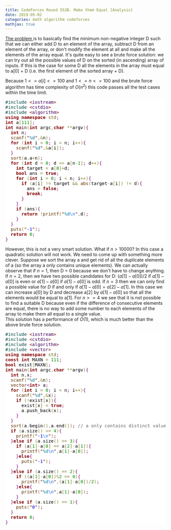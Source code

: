 ```yaml
--- 
title: CodeForces Round 552B. Make them Equal [Analysis] 
date: 2019-05-02 
categories: math algorithm codeforces 
mathjax: true
--- 
```

<a href = "https://codeforces.com/problemset/problem/1154/B"> The problem </a> is to basically find the minimum non-negative integer D such that 
we can either add D to an element of the array, subtract D from an element of the array, or don't modify the element at all and make all the elements 
of the array equal. It's quite easy to see a brute force solution: we can try out all the possible values of D on the sorted (in ascending) array of inputs. If this is the case 
for some D all the elements in the array must equal to a[0] + D (i.e. the first element of the sorted array + D). 

Because $1 <= a[i] <= 100$ and $1 <= n <= 100$ and the brute force algorithm has time complexity of $O(n^2)$ this code passes all the test cases within the time limit. 

<pre style='color:#000000;background:#ffffff;'><span style='color:#004a43; '>#</span><span style='color:#004a43; '>include </span><span style='color:#800000; '>&lt;</span><span style='color:#40015a; '>iostream</span><span style='color:#800000; '>></span>
<span style='color:#004a43; '>#</span><span style='color:#004a43; '>include </span><span style='color:#800000; '>&lt;</span><span style='color:#40015a; '>cstdio</span><span style='color:#800000; '>></span>
<span style='color:#004a43; '>#</span><span style='color:#004a43; '>include </span><span style='color:#800000; '>&lt;</span><span style='color:#40015a; '>algorithm</span><span style='color:#800000; '>></span><span style='color:#004a43; '> </span>
<span style='color:#800000; font-weight:bold; '>using</span> <span style='color:#800000; font-weight:bold; '>namespace</span> <span style='color:#666616; '>std</span><span style='color:#800080; '>;</span>
<span style='color:#800000; font-weight:bold; '>int</span> a<span style='color:#808030; '>[</span><span style='color:#008c00; '>111</span><span style='color:#808030; '>]</span><span style='color:#800080; '>;</span>
<span style='color:#800000; font-weight:bold; '>int</span> <span style='color:#400000; '>main</span><span style='color:#808030; '>(</span><span style='color:#800000; font-weight:bold; '>int</span> argc<span style='color:#808030; '>,</span><span style='color:#800000; font-weight:bold; '>char</span> <span style='color:#808030; '>*</span><span style='color:#808030; '>*</span>argv<span style='color:#808030; '>)</span><span style='color:#800080; '>{</span>
  <span style='color:#800000; font-weight:bold; '>int</span> n<span style='color:#800080; '>;</span>
  <span style='color:#603000; '>scanf</span><span style='color:#808030; '>(</span><span style='color:#800000; '>"</span><span style='color:#007997; '>%d</span><span style='color:#800000; '>"</span><span style='color:#808030; '>,</span><span style='color:#808030; '>&amp;</span>n<span style='color:#808030; '>)</span><span style='color:#800080; '>;</span>
  <span style='color:#800000; font-weight:bold; '>for</span> <span style='color:#808030; '>(</span><span style='color:#800000; font-weight:bold; '>int</span> i <span style='color:#808030; '>=</span> <span style='color:#008c00; '>0</span><span style='color:#800080; '>;</span> i <span style='color:#808030; '>&lt;</span> n<span style='color:#800080; '>;</span> i<span style='color:#808030; '>+</span><span style='color:#808030; '>+</span><span style='color:#808030; '>)</span><span style='color:#800080; '>{</span>
    <span style='color:#603000; '>scanf</span><span style='color:#808030; '>(</span><span style='color:#800000; '>"</span><span style='color:#007997; '>%d</span><span style='color:#800000; '>"</span><span style='color:#808030; '>,</span><span style='color:#808030; '>&amp;</span>a<span style='color:#808030; '>[</span>i<span style='color:#808030; '>]</span><span style='color:#808030; '>)</span><span style='color:#800080; '>;</span>
  <span style='color:#800080; '>}</span>
  <span style='color:#603000; '>sort</span><span style='color:#808030; '>(</span>a<span style='color:#808030; '>,</span>a<span style='color:#808030; '>+</span>n<span style='color:#808030; '>)</span><span style='color:#800080; '>;</span>
  <span style='color:#800000; font-weight:bold; '>for</span> <span style='color:#808030; '>(</span><span style='color:#800000; font-weight:bold; '>int</span> d <span style='color:#808030; '>=</span> <span style='color:#008c00; '>0</span><span style='color:#800080; '>;</span> d <span style='color:#808030; '>&lt;</span><span style='color:#808030; '>=</span> a<span style='color:#808030; '>[</span>n<span style='color:#808030; '>-</span><span style='color:#008c00; '>1</span><span style='color:#808030; '>]</span><span style='color:#800080; '>;</span> d<span style='color:#808030; '>+</span><span style='color:#808030; '>+</span><span style='color:#808030; '>)</span><span style='color:#800080; '>{</span>
    <span style='color:#800000; font-weight:bold; '>int</span> target <span style='color:#808030; '>=</span> a<span style='color:#808030; '>[</span><span style='color:#008c00; '>0</span><span style='color:#808030; '>]</span><span style='color:#808030; '>+</span>d<span style='color:#800080; '>;</span>
    <span style='color:#800000; font-weight:bold; '>bool</span> ans <span style='color:#808030; '>=</span> <span style='color:#800000; font-weight:bold; '>true</span><span style='color:#800080; '>;</span>
    <span style='color:#800000; font-weight:bold; '>for</span> <span style='color:#808030; '>(</span><span style='color:#800000; font-weight:bold; '>int</span> i <span style='color:#808030; '>=</span> <span style='color:#008c00; '>0</span><span style='color:#800080; '>;</span> i <span style='color:#808030; '>&lt;</span> n<span style='color:#800080; '>;</span> i<span style='color:#808030; '>+</span><span style='color:#808030; '>+</span><span style='color:#808030; '>)</span><span style='color:#800080; '>{</span>
      <span style='color:#800000; font-weight:bold; '>if</span> <span style='color:#808030; '>(</span>a<span style='color:#808030; '>[</span>i<span style='color:#808030; '>]</span> <span style='color:#808030; '>!</span><span style='color:#808030; '>=</span> target <span style='color:#808030; '>&amp;</span><span style='color:#808030; '>&amp;</span> <span style='color:#603000; '>abs</span><span style='color:#808030; '>(</span>target<span style='color:#808030; '>-</span>a<span style='color:#808030; '>[</span>i<span style='color:#808030; '>]</span><span style='color:#808030; '>)</span> <span style='color:#808030; '>!</span><span style='color:#808030; '>=</span> d<span style='color:#808030; '>)</span><span style='color:#800080; '>{</span>
        ans <span style='color:#808030; '>=</span> <span style='color:#800000; font-weight:bold; '>false</span><span style='color:#800080; '>;</span>
        <span style='color:#800000; font-weight:bold; '>break</span><span style='color:#800080; '>;</span>
      <span style='color:#800080; '>}</span>
    <span style='color:#800080; '>}</span>
    <span style='color:#800000; font-weight:bold; '>if</span> <span style='color:#808030; '>(</span>ans<span style='color:#808030; '>)</span><span style='color:#800080; '>{</span>
      <span style='color:#800000; font-weight:bold; '>return</span> <span style='color:#808030; '>!</span><span style='color:#603000; '>printf</span><span style='color:#808030; '>(</span><span style='color:#800000; '>"</span><span style='color:#007997; '>%d</span><span style='color:#0f69ff; '>\n</span><span style='color:#800000; '>"</span><span style='color:#808030; '>,</span>d<span style='color:#808030; '>)</span><span style='color:#800080; '>;</span>
    <span style='color:#800080; '>}</span>
  <span style='color:#800080; '>}</span>
  <span style='color:#603000; '>puts</span><span style='color:#808030; '>(</span><span style='color:#800000; '>"</span><span style='color:#0000e6; '>-1</span><span style='color:#800000; '>"</span><span style='color:#808030; '>)</span><span style='color:#800080; '>;</span>
  <span style='color:#800000; font-weight:bold; '>return</span> <span style='color:#008c00; '>0</span><span style='color:#800080; '>;</span>
<span style='color:#800080; '>}</span>
</pre>
<!--Created using ToHtml.com on 2019-05-02 04:34:21 UTC -->

However, this is not a very smart solution. What if $n > 10000$? In this case a quadratic solution will not work. We need to come up with something 
more clever. Suppose we sort the array a and get rid of all the duplicate elements of a (so the array a only contains unique elements). We can actually observe that if $n = 1$, then D = 0 because we don't have to change anything. If $n = 2$, then we have two possible 
candidates for D: $(a[1]-a[0])/2$ if $a[1]-a[0]$ is even or $a[1]-a[0]$ if $a[1]-a[0]$ is odd. If $n = 3$ then we can only find a possible value for $D$ 
if and only if $a[1]-a[0] = a[2]-a[1]$. In this case we can increase a[0] by D and decrease a[2] by $a[1]-a[0]$ so that all the elements would be 
equal to a[1]. For $n >= 4$ we see that it is not possible to find a suitable D because even if the difference of consecutive elements are equal, there is no way to add some number to each elements of the array to make them all equal to a single value.  
This solution has a performance of $O(1)$, which is much better than the above brute force solution. 

<pre style='color:#000000;background:#ffffff;'><span style='color:#004a43; '>#</span><span style='color:#004a43; '>include </span><span style='color:#800000; '>&lt;</span><span style='color:#40015a; '>iostream</span><span style='color:#800000; '>></span>
<span style='color:#004a43; '>#</span><span style='color:#004a43; '>include </span><span style='color:#800000; '>&lt;</span><span style='color:#40015a; '>cstdio</span><span style='color:#800000; '>></span>
<span style='color:#004a43; '>#</span><span style='color:#004a43; '>include </span><span style='color:#800000; '>&lt;</span><span style='color:#40015a; '>algorithm</span><span style='color:#800000; '>></span>
<span style='color:#004a43; '>#</span><span style='color:#004a43; '>include </span><span style='color:#800000; '>&lt;</span><span style='color:#40015a; '>vector</span><span style='color:#800000; '>></span>
<span style='color:#800000; font-weight:bold; '>using</span> <span style='color:#800000; font-weight:bold; '>namespace</span> <span style='color:#666616; '>std</span><span style='color:#800080; '>;</span>
<span style='color:#800000; font-weight:bold; '>const</span> <span style='color:#800000; font-weight:bold; '>int</span> MAXN <span style='color:#808030; '>=</span> <span style='color:#008c00; '>111</span><span style='color:#800080; '>;</span>
<span style='color:#800000; font-weight:bold; '>bool</span> exist<span style='color:#808030; '>[</span>MAXN<span style='color:#808030; '>]</span><span style='color:#800080; '>;</span>
<span style='color:#800000; font-weight:bold; '>int</span> <span style='color:#400000; '>main</span><span style='color:#808030; '>(</span><span style='color:#800000; font-weight:bold; '>int</span> argc<span style='color:#808030; '>,</span><span style='color:#800000; font-weight:bold; '>char</span> <span style='color:#808030; '>*</span><span style='color:#808030; '>*</span>argv<span style='color:#808030; '>)</span><span style='color:#800080; '>{</span>
  <span style='color:#800000; font-weight:bold; '>int</span> n<span style='color:#808030; '>,</span>x<span style='color:#800080; '>;</span>
  <span style='color:#603000; '>scanf</span><span style='color:#808030; '>(</span><span style='color:#800000; '>"</span><span style='color:#007997; '>%d</span><span style='color:#800000; '>"</span><span style='color:#808030; '>,</span><span style='color:#808030; '>&amp;</span>n<span style='color:#808030; '>)</span><span style='color:#800080; '>;</span>
  <span style='color:#603000; '>vector</span><span style='color:#800080; '>&lt;</span><span style='color:#800000; font-weight:bold; '>int</span><span style='color:#800080; '>></span> a<span style='color:#800080; '>;</span>
  <span style='color:#800000; font-weight:bold; '>for</span> <span style='color:#808030; '>(</span><span style='color:#800000; font-weight:bold; '>int</span> i <span style='color:#808030; '>=</span> <span style='color:#008c00; '>0</span><span style='color:#800080; '>;</span> i <span style='color:#808030; '>&lt;</span> n<span style='color:#800080; '>;</span> i<span style='color:#808030; '>+</span><span style='color:#808030; '>+</span><span style='color:#808030; '>)</span><span style='color:#800080; '>{</span>
    <span style='color:#603000; '>scanf</span><span style='color:#808030; '>(</span><span style='color:#800000; '>"</span><span style='color:#007997; '>%d</span><span style='color:#800000; '>"</span><span style='color:#808030; '>,</span><span style='color:#808030; '>&amp;</span>x<span style='color:#808030; '>)</span><span style='color:#800080; '>;</span>
    <span style='color:#800000; font-weight:bold; '>if</span> <span style='color:#808030; '>(</span><span style='color:#808030; '>!</span>exist<span style='color:#808030; '>[</span>x<span style='color:#808030; '>]</span><span style='color:#808030; '>)</span><span style='color:#800080; '>{</span>
      exist<span style='color:#808030; '>[</span>x<span style='color:#808030; '>]</span> <span style='color:#808030; '>=</span> <span style='color:#800000; font-weight:bold; '>true</span><span style='color:#800080; '>;</span>
      a<span style='color:#808030; '>.</span>push_back<span style='color:#808030; '>(</span>x<span style='color:#808030; '>)</span><span style='color:#800080; '>;</span>
    <span style='color:#800080; '>}</span>
  <span style='color:#800080; '>}</span>
  <span style='color:#603000; '>sort</span><span style='color:#808030; '>(</span>a<span style='color:#808030; '>.</span>begin<span style='color:#808030; '>(</span><span style='color:#808030; '>)</span><span style='color:#808030; '>,</span>a<span style='color:#808030; '>.</span>end<span style='color:#808030; '>(</span><span style='color:#808030; '>)</span><span style='color:#808030; '>)</span><span style='color:#800080; '>;</span> <span style='color:#696969; '>// a only contains distinct values at this point</span>
  <span style='color:#800000; font-weight:bold; '>if</span> <span style='color:#808030; '>(</span>a<span style='color:#808030; '>.</span>size<span style='color:#808030; '>(</span><span style='color:#808030; '>)</span> <span style='color:#808030; '>></span><span style='color:#808030; '>=</span> <span style='color:#008c00; '>4</span><span style='color:#808030; '>)</span><span style='color:#800080; '>{</span>
    <span style='color:#603000; '>printf</span><span style='color:#808030; '>(</span><span style='color:#800000; '>"</span><span style='color:#0000e6; '>-1</span><span style='color:#0f69ff; '>\n</span><span style='color:#800000; '>"</span><span style='color:#808030; '>)</span><span style='color:#800080; '>;</span>
  <span style='color:#800080; '>}</span><span style='color:#800000; font-weight:bold; '>else</span> <span style='color:#800000; font-weight:bold; '>if</span> <span style='color:#808030; '>(</span>a<span style='color:#808030; '>.</span>size<span style='color:#808030; '>(</span><span style='color:#808030; '>)</span> <span style='color:#808030; '>=</span><span style='color:#808030; '>=</span> <span style='color:#008c00; '>3</span><span style='color:#808030; '>)</span><span style='color:#800080; '>{</span>
    <span style='color:#800000; font-weight:bold; '>if</span> <span style='color:#808030; '>(</span>a<span style='color:#808030; '>[</span><span style='color:#008c00; '>1</span><span style='color:#808030; '>]</span><span style='color:#808030; '>-</span>a<span style='color:#808030; '>[</span><span style='color:#008c00; '>0</span><span style='color:#808030; '>]</span> <span style='color:#808030; '>=</span><span style='color:#808030; '>=</span> a<span style='color:#808030; '>[</span><span style='color:#008c00; '>2</span><span style='color:#808030; '>]</span><span style='color:#808030; '>-</span>a<span style='color:#808030; '>[</span><span style='color:#008c00; '>1</span><span style='color:#808030; '>]</span><span style='color:#808030; '>)</span><span style='color:#800080; '>{</span>
      <span style='color:#603000; '>printf</span><span style='color:#808030; '>(</span><span style='color:#800000; '>"</span><span style='color:#007997; '>%d</span><span style='color:#0f69ff; '>\n</span><span style='color:#800000; '>"</span><span style='color:#808030; '>,</span>a<span style='color:#808030; '>[</span><span style='color:#008c00; '>1</span><span style='color:#808030; '>]</span><span style='color:#808030; '>-</span>a<span style='color:#808030; '>[</span><span style='color:#008c00; '>0</span><span style='color:#808030; '>]</span><span style='color:#808030; '>)</span><span style='color:#800080; '>;</span>
    <span style='color:#800080; '>}</span><span style='color:#800000; font-weight:bold; '>else</span><span style='color:#800080; '>{</span>
      <span style='color:#603000; '>puts</span><span style='color:#808030; '>(</span><span style='color:#800000; '>"</span><span style='color:#0000e6; '>-1</span><span style='color:#800000; '>"</span><span style='color:#808030; '>)</span><span style='color:#800080; '>;</span>
    <span style='color:#800080; '>}</span>
  <span style='color:#800080; '>}</span><span style='color:#800000; font-weight:bold; '>else</span> <span style='color:#800000; font-weight:bold; '>if</span> <span style='color:#808030; '>(</span>a<span style='color:#808030; '>.</span>size<span style='color:#808030; '>(</span><span style='color:#808030; '>)</span> <span style='color:#808030; '>=</span><span style='color:#808030; '>=</span> <span style='color:#008c00; '>2</span><span style='color:#808030; '>)</span><span style='color:#800080; '>{</span>
    <span style='color:#800000; font-weight:bold; '>if</span> <span style='color:#808030; '>(</span><span style='color:#808030; '>(</span>a<span style='color:#808030; '>[</span><span style='color:#008c00; '>1</span><span style='color:#808030; '>]</span><span style='color:#808030; '>-</span>a<span style='color:#808030; '>[</span><span style='color:#008c00; '>0</span><span style='color:#808030; '>]</span><span style='color:#808030; '>)</span><span style='color:#808030; '>%</span><span style='color:#008c00; '>2</span> <span style='color:#808030; '>=</span><span style='color:#808030; '>=</span> <span style='color:#008c00; '>0</span><span style='color:#808030; '>)</span><span style='color:#800080; '>{</span>
      <span style='color:#603000; '>printf</span><span style='color:#808030; '>(</span><span style='color:#800000; '>"</span><span style='color:#007997; '>%d</span><span style='color:#0f69ff; '>\n</span><span style='color:#800000; '>"</span><span style='color:#808030; '>,</span><span style='color:#808030; '>(</span>a<span style='color:#808030; '>[</span><span style='color:#008c00; '>1</span><span style='color:#808030; '>]</span><span style='color:#808030; '>-</span>a<span style='color:#808030; '>[</span><span style='color:#008c00; '>0</span><span style='color:#808030; '>]</span><span style='color:#808030; '>)</span><span style='color:#808030; '>/</span><span style='color:#008c00; '>2</span><span style='color:#808030; '>)</span><span style='color:#800080; '>;</span>
    <span style='color:#800080; '>}</span><span style='color:#800000; font-weight:bold; '>else</span><span style='color:#800080; '>{</span>
      <span style='color:#603000; '>printf</span><span style='color:#808030; '>(</span><span style='color:#800000; '>"</span><span style='color:#007997; '>%d</span><span style='color:#0f69ff; '>\n</span><span style='color:#800000; '>"</span><span style='color:#808030; '>,</span>a<span style='color:#808030; '>[</span><span style='color:#008c00; '>1</span><span style='color:#808030; '>]</span><span style='color:#808030; '>-</span>a<span style='color:#808030; '>[</span><span style='color:#008c00; '>0</span><span style='color:#808030; '>]</span><span style='color:#808030; '>)</span><span style='color:#800080; '>;</span>
    <span style='color:#800080; '>}</span>
  <span style='color:#800080; '>}</span><span style='color:#800000; font-weight:bold; '>else</span> <span style='color:#800000; font-weight:bold; '>if</span> <span style='color:#808030; '>(</span>a<span style='color:#808030; '>.</span>size<span style='color:#808030; '>(</span><span style='color:#808030; '>)</span> <span style='color:#808030; '>=</span><span style='color:#808030; '>=</span> <span style='color:#008c00; '>1</span><span style='color:#808030; '>)</span><span style='color:#800080; '>{</span>
    <span style='color:#603000; '>puts</span><span style='color:#808030; '>(</span><span style='color:#800000; '>"</span><span style='color:#0000e6; '>0</span><span style='color:#800000; '>"</span><span style='color:#808030; '>)</span><span style='color:#800080; '>;</span>
  <span style='color:#800080; '>}</span>
  <span style='color:#800000; font-weight:bold; '>return</span> <span style='color:#008c00; '>0</span><span style='color:#800080; '>;</span>
<span style='color:#800080; '>}</span>
</pre>
<!--Created using ToHtml.com on 2019-05-02 04:47:31 UTC -->
